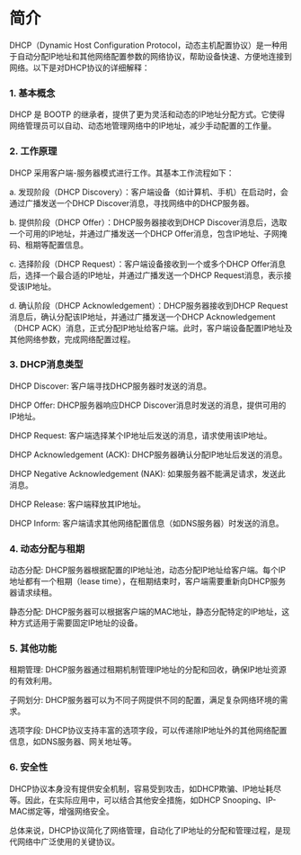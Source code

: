 # 简介

DHCP（Dynamic Host Configuration Protocol，动态主机配置协议）是一种用于自动分配IP地址和其他网络配置参数的网络协议，帮助设备快速、方便地连接到网络。以下是对DHCP协议的详细解释：

### 1. 基本概念

DHCP 是 BOOTP 的继承者，提供了更为灵活和动态的IP地址分配方式。它使得网络管理员可以自动、动态地管理网络中的IP地址，减少手动配置的工作量。

### 2. 工作原理

DHCP 采用客户端-服务器模式进行工作。其基本工作流程如下：

a. 发现阶段（DHCP Discovery）：客户端设备（如计算机、手机）在启动时，会通过广播发送一个DHCP Discover消息，寻找网络中的DHCP服务器。

b. 提供阶段（DHCP Offer）：DHCP服务器接收到DHCP Discover消息后，选取一个可用的IP地址，并通过广播发送一个DHCP Offer消息，包含IP地址、子网掩码、租期等配置信息。

c. 选择阶段（DHCP Request）：客户端设备接收到一个或多个DHCP Offer消息后，选择一个最合适的IP地址，并通过广播发送一个DHCP Request消息，表示接受该IP地址。

d. 确认阶段（DHCP Acknowledgement）：DHCP服务器接收到DHCP Request消息后，确认分配该IP地址，并通过广播发送一个DHCP Acknowledgement（DHCP ACK）消息，正式分配IP地址给客户端。此时，客户端设备配置IP地址及其他网络参数，完成网络配置过程。

### 3. DHCP消息类型

DHCP Discover: 客户端寻找DHCP服务器时发送的消息。

DHCP Offer: DHCP服务器响应DHCP Discover消息时发送的消息，提供可用的IP地址。

DHCP Request: 客户端选择某个IP地址后发送的消息，请求使用该IP地址。

DHCP Acknowledgement (ACK): DHCP服务器确认分配IP地址后发送的消息。

DHCP Negative Acknowledgement (NAK): 如果服务器不能满足请求，发送此消息。

DHCP Release: 客户端释放其IP地址。

DHCP Inform: 客户端请求其他网络配置信息（如DNS服务器）时发送的消息。

### 4. 动态分配与租期

动态分配: DHCP服务器根据配置的IP地址池，动态分配IP地址给客户端。每个IP地址都有一个租期（lease time），在租期结束时，客户端需要重新向DHCP服务器请求续租。

静态分配: DHCP服务器可以根据客户端的MAC地址，静态分配特定的IP地址，这种方式适用于需要固定IP地址的设备。

### 5. 其他功能

租期管理: DHCP服务器通过租期机制管理IP地址的分配和回收，确保IP地址资源的有效利用。

子网划分: DHCP服务器可以为不同子网提供不同的配置，满足复杂网络环境的需求。

选项字段: DHCP协议支持丰富的选项字段，可以传递除IP地址外的其他网络配置信息，如DNS服务器、网关地址等。

### 6. 安全性

DHCP协议本身没有提供安全机制，容易受到攻击，如DHCP欺骗、IP地址耗尽等。因此，在实际应用中，可以结合其他安全措施，如DHCP Snooping、IP-MAC绑定等，增强网络安全。

总体来说，DHCP协议简化了网络管理，自动化了IP地址的分配和管理过程，是现代网络中广泛使用的关键协议。
